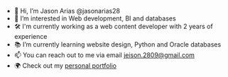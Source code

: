 - 👋 Hi, I’m Jason Arias @jasonarias28
- 🔎 I’m interested in Web development, BI and databases
- 🛠 I'm currently working as a web content developer with 2 years of experience
- 📚 I’m currently learning website design, Python and Oracle databases
- 📫 You can reach out to me via email jeison.2809@gmail.com
- 🌍 Check out my <a href="https://personal-portfolio-12038.web.app/" target="_blank">personal portfolio</a>

<!---
jasonarias28/jasonarias28 is a ✨ special ✨ repository because its `README.md` (this file) appears on your GitHub profile.
You can click the Preview link to take a look at your changes.
--->
